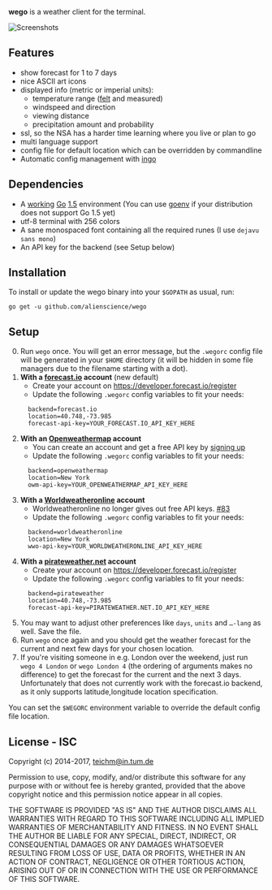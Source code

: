 **wego** is a weather client for the terminal.

![Screenshots](http://schachmat.github.io/wego/wego.gif)

## Features

* show forecast for 1 to 7 days
* nice ASCII art icons
* displayed info (metric or imperial units):
  * temperature range ([felt](https://en.wikipedia.org/wiki/Wind_chill) and measured)
  * windspeed and direction
  * viewing distance
  * precipitation amount and probability
* ssl, so the NSA has a harder time learning where you live or plan to go
* multi language support
* config file for default location which can be overridden by commandline
* Automatic config management with [ingo](https://github.com/schachmat/ingo)

## Dependencies

* A [working](https://golang.org/doc/install#testing) [Go](https://golang.org/)
  [1.5](https://golang.org/doc/go1.5) environment (You can use
  [goenv](https://github.com/pwoolcoc/goenv) if your distribution does not
  support Go 1.5 yet)
* utf-8 terminal with 256 colors
* A sane monospaced font containing all the required runes (I use `dejavu sans
  mono`)
* An API key for the backend (see Setup below)

## Installation

To install or update the wego binary into your `$GOPATH` as usual, run:
```shell
go get -u github.com/alienscience/wego
```

## Setup

0. Run `wego` once. You will get an error message, but the `.wegorc` config file
   will be generated in your `$HOME` directory (it will be hidden in some file
   managers due to the filename starting with a dot).
0. __With a [forecast.io](http://forecast.io/) account__ (new default)
    * Create your account on https://developer.forecast.io/register
    * Update the following `.wegorc` config variables to fit your needs:
    ```
      backend=forecast.io
      location=40.748,-73.985
      forecast-api-key=YOUR_FORECAST.IO_API_KEY_HERE
    ```
0. __With an [Openweathermap](https://home.openweathermap.org/) account__
    * You can create an account and get a free API key by [signing up](https://home.openweathermap.org/users/sign_up)
    * Update the following `.wegorc` config variables to fit your needs:
    ```
      backend=openweathermap
      location=New York
      owm-api-key=YOUR_OPENWEATHERMAP_API_KEY_HERE
    ```
0. __With a [Worldweatheronline](http://www.worldweatheronline.com/) account__
    * Worldweatheronline no longer gives out free API keys. [#83](https://github.com/alienscience/wego/issues/83)
    * Update the following `.wegorc` config variables to fit your needs:
    ```
      backend=worldweatheronline
      location=New York
      wwo-api-key=YOUR_WORLDWEATHERONLINE_API_KEY_HERE
    ```
0. __With a [pirateweather.net](https://pirateweather.net/) account__
    * Create your account on https://developer.forecast.io/register
    * Update the following `.wegorc` config variables to fit your needs:
    ```
      backend=pirateweather
      location=40.748,-73.985
      forecast-api-key=PIRATEWEATHER.NET.IO_API_KEY_HERE
    ```
0. You may want to adjust other preferences like `days`, `units` and `…-lang` as
   well. Save the file.
0. Run `wego` once again and you should get the weather forecast for the current
   and next few days for your chosen location.
0. If you're visiting someone in e.g. London over the weekend, just run `wego 4
   London` or `wego London 4` (the ordering of arguments makes no difference) to
   get the forecast for the current and the next 3 days. Unfortunately that does
   not currently work with the forecast.io backend, as it only supports
   latitude,longitude location specification.

You can set the `$WEGORC` environment variable to override the default config
file location.

## License - ISC

Copyright (c) 2014-2017,  <teichm@in.tum.de>

Permission to use, copy, modify, and/or distribute this software for any purpose
with or without fee is hereby granted, provided that the above copyright notice
and this permission notice appear in all copies.

THE SOFTWARE IS PROVIDED "AS IS" AND THE AUTHOR DISCLAIMS ALL WARRANTIES WITH
REGARD TO THIS SOFTWARE INCLUDING ALL IMPLIED WARRANTIES OF MERCHANTABILITY AND
FITNESS. IN NO EVENT SHALL THE AUTHOR BE LIABLE FOR ANY SPECIAL, DIRECT,
INDIRECT, OR CONSEQUENTIAL DAMAGES OR ANY DAMAGES WHATSOEVER RESULTING FROM LOSS
OF USE, DATA OR PROFITS, WHETHER IN AN ACTION OF CONTRACT, NEGLIGENCE OR OTHER
TORTIOUS ACTION, ARISING OUT OF OR IN CONNECTION WITH THE USE OR PERFORMANCE OF
THIS SOFTWARE.
